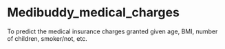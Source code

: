 # Medibuddy_medical_charges
To predict the medical insurance charges granted given age, BMI, number of children, smoker/not, etc.
